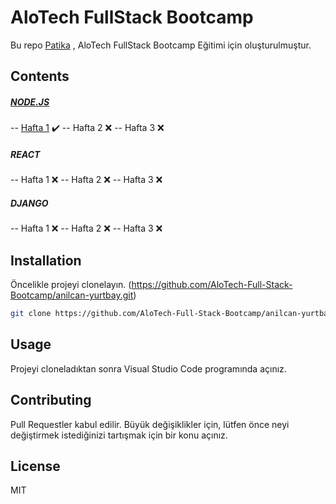 # AloTech FullStack Bootcamp

Bu repo [Patika](https://www.patika.dev) , AloTech FullStack Bootcamp Eğitimi için oluşturulmuştur.

## Contents

##### [NODE.JS](https://github.com/AloTech-Full-Stack-Bootcamp/anilcan-yurtbay/tree/main/nodejs)
-- [Hafta 1](https://github.com/AloTech-Full-Stack-Bootcamp/anilcan-yurtbay/tree/main/nodejs/homework/week1) ✔️️ 
-- Hafta 2 ❌
-- Hafta 3 ❌
##### REACT
-- Hafta 1 ❌ 
-- Hafta 2 ❌
-- Hafta 3 ❌
##### DJANGO
-- Hafta 1 ❌
-- Hafta 2 ❌
-- Hafta 3 ❌

## Installation
Öncelikle projeyi clonelayın. (https://github.com/AloTech-Full-Stack-Bootcamp/anilcan-yurtbay.git)
```sh
git clone https://github.com/AloTech-Full-Stack-Bootcamp/anilcan-yurtbay.git
```

## Usage
Projeyi cloneladıktan sonra Visual Studio Code programında açınız.


## Contributing
Pull Requestler kabul edilir. Büyük değişiklikler için, lütfen önce neyi değiştirmek istediğinizi tartışmak için bir konu açınız.

## License
MIT
